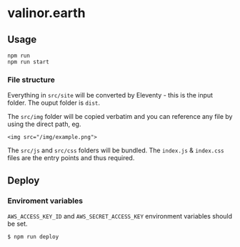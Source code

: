 # valinor.earth

## Usage

```
npm run
npm run start
```

### File structure

Everything in `src/site` will be converted by Eleventy - this is the input folder. The ouput folder is `dist`.

The `src/img` folder will be copied verbatim and you can reference any file by using the direct path, eg.

```
<img src="/img/example.png">
```

The `src/js` and `src/css` folders will be bundled. The `index.js` &amp; `index.css` files are the entry points and thus required.

## Deploy

### Enviroment variables

`AWS_ACCESS_KEY_ID` and `AWS_SECRET_ACCESS_KEY` environment variables should be set.

```bash
$ npm run deploy
```

